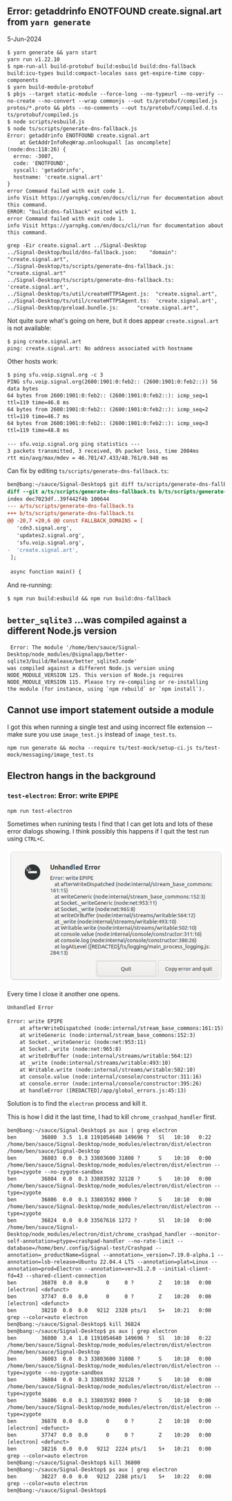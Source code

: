 ## Error: getaddrinfo ENOTFOUND create.signal.art from `yarn generate`

5-Jun-2024

```shell
$ yarn generate && yarn start
yarn run v1.22.10
$ npm-run-all build-protobuf build:esbuild build:dns-fallback build:icu-types build:compact-locales sass get-expire-time copy-components
$ yarn build-module-protobuf
$ pbjs --target static-module --force-long --no-typeurl --no-verify --no-create --no-convert --wrap commonjs --out ts/protobuf/compiled.js protos/*.proto && pbts --no-comments --out ts/protobuf/compiled.d.ts ts/protobuf/compiled.js
$ node scripts/esbuild.js
$ node ts/scripts/generate-dns-fallback.js
Error: getaddrinfo ENOTFOUND create.signal.art
    at GetAddrInfoReqWrap.onlookupall [as oncomplete] (node:dns:118:26) {
  errno: -3007,
  code: 'ENOTFOUND',
  syscall: 'getaddrinfo',
  hostname: 'create.signal.art'
}
error Command failed with exit code 1.
info Visit https://yarnpkg.com/en/docs/cli/run for documentation about this command.
ERROR: "build:dns-fallback" exited with 1.
error Command failed with exit code 1.
info Visit https://yarnpkg.com/en/docs/cli/run for documentation about this command.
```

```shell
grep -Eir create.signal.art ../Signal-Desktop
../Signal-Desktop/build/dns-fallback.json:    "domain": "create.signal.art",
../Signal-Desktop/ts/scripts/generate-dns-fallback.js:  "create.signal.art"
../Signal-Desktop/ts/scripts/generate-dns-fallback.ts:  'create.signal.art',
../Signal-Desktop/ts/util/createHTTPSAgent.js:  "create.signal.art",
../Signal-Desktop/ts/util/createHTTPSAgent.ts:  'create.signal.art',
../Signal-Desktop/preload.bundle.js:      "create.signal.art",

```

Not quite sure what's going on here, but it does appear `create.signal.art` is not available:

```shell
$ ping create.signal.art
ping: create.signal.art: No address associated with hostname
```

Other hosts work:

```shell
$ ping sfu.voip.signal.org -c 3
PING sfu.voip.signal.org(2600:1901:0:feb2:: (2600:1901:0:feb2::)) 56 data bytes
64 bytes from 2600:1901:0:feb2:: (2600:1901:0:feb2::): icmp_seq=1 ttl=119 time=46.8 ms
64 bytes from 2600:1901:0:feb2:: (2600:1901:0:feb2::): icmp_seq=2 ttl=119 time=46.7 ms
64 bytes from 2600:1901:0:feb2:: (2600:1901:0:feb2::): icmp_seq=3 ttl=119 time=48.8 ms

--- sfu.voip.signal.org ping statistics ---
3 packets transmitted, 3 received, 0% packet loss, time 2004ms
rtt min/avg/max/mdev = 46.701/47.433/48.761/0.940 ms

```

Can fix by editing `ts/scripts/generate-dns-fallback.ts`:

```diff
ben@bang:~/sauce/Signal-Desktop$ git diff ts/scripts/generate-dns-fallback.ts
diff --git a/ts/scripts/generate-dns-fallback.ts b/ts/scripts/generate-dns-fallback.ts
index dec7023df..39f442f4b 100644
--- a/ts/scripts/generate-dns-fallback.ts
+++ b/ts/scripts/generate-dns-fallback.ts
@@ -20,7 +20,6 @@ const FALLBACK_DOMAINS = [
   'cdn3.signal.org',
   'updates2.signal.org',
   'sfu.voip.signal.org',
-  'create.signal.art',
 ];

 async function main() {

```

And re-running:

```shell
$ npm run build:esbuild && npm run build:dns-fallback
```

## `better_sqlite3` ...was compiled against a different Node.js version

```
 Error: The module '/home/ben/sauce/Signal-Desktop/node_modules/@signalapp/better-sqlite3/build/Release/better_sqlite3.node'
was compiled against a different Node.js version using
NODE_MODULE_VERSION 125. This version of Node.js requires
NODE_MODULE_VERSION 115. Please try re-compiling or re-installing
the module (for instance, using `npm rebuild` or `npm install`).

```

## Cannot use import statement outside a module

I got this when running a single test and using incorrect file extension -- make sure you use `image_test.js` instead of `image_test.ts`.

```shell
npm run generate && mocha --require ts/test-mock/setup-ci.js ts/test-mock/messaging/image_test.ts
```

## Electron hangs in the background

### `test-electron`: Error: write EPIPE

```shell
npm run test-electron
```

Sometimes when runining tests I find that I can get lots and lots of these error dialogs showing. I think possibly this happens if I quit the test run using `CTRL+C`.

![Picture of error dialog reading "Error: write EPIPE"](./how/assets/how-ui-tests-work/unhandled-error.png)

Every time I close it another one opens.

```shell
Unhandled Error

Error: write EPIPE
    at afterWriteDispatched (node:internal/stream_base_commons:161:15)
    at writeGeneric (node:internal/stream_base_commons:152:3)
    at Socket._writeGeneric (node:net:953:11)
    at Socket._write (node:net:965:8)
    at writeOrBuffer (node:internal/streams/writable:564:12)
    at _write (node:internal/streams/writable:493:10)
    at Writable.write (node:internal/streams/writable:502:10)
    at console.value (node:internal/console/constructor:311:16)
    at console.error (node:internal/console/constructor:395:26)
    at handleError ([REDACTED]/app/global_errors.js:45:13)
```

Solution is to find the `electron` process and kill it.

This is how I did it the last time, I had to kill `chrome_crashpad_handler` first.

```shell
ben@bang:~/sauce/Signal-Desktop$ ps aux | grep electron
ben        36800  3.5  1.8 1191054640 149696 ?   Sl   10:10   0:22 /home/ben/sauce/Signal-Desktop/node_modules/electron/dist/electron /home/ben/sauce/Signal-Desktop
ben        36803  0.0  0.3 33803600 31808 ?      S    10:10   0:00 /home/ben/sauce/Signal-Desktop/node_modules/electron/dist/electron --type=zygote --no-zygote-sandbox
ben        36804  0.0  0.3 33803592 32128 ?      S    10:10   0:00 /home/ben/sauce/Signal-Desktop/node_modules/electron/dist/electron --type=zygote
ben        36806  0.0  0.1 33803592 8900 ?       S    10:10   0:00 /home/ben/sauce/Signal-Desktop/node_modules/electron/dist/electron --type=zygote
ben        36824  0.0  0.0 33567616 1272 ?       Sl   10:10   0:00 /home/ben/sauce/Signal-Desktop/node_modules/electron/dist/chrome_crashpad_handler --monitor-self-annotation=ptype=crashpad-handler --no-rate-limit --database=/home/ben/.config/Signal-test/Crashpad --annotation=_productName=Signal --annotation=_version=7.19.0-alpha.1 --annotation=lsb-release=Ubuntu 22.04.4 LTS --annotation=plat=Linux --annotation=prod=Electron --annotation=ver=31.2.0 --initial-client-fd=43 --shared-client-connection
ben        36878  0.0  0.0      0     0 ?        Z    10:10   0:00 [electron] <defunct>
ben        37747  0.0  0.0      0     0 ?        Z    10:20   0:00 [electron] <defunct>
ben        38210  0.0  0.0   9212  2328 pts/1    S+   10:21   0:00 grep --color=auto electron
ben@bang:~/sauce/Signal-Desktop$ kill 36824
ben@bang:~/sauce/Signal-Desktop$ ps aux | grep electron
ben        36800  3.4  1.8 1191054640 149696 ?   Sl   10:10   0:22 /home/ben/sauce/Signal-Desktop/node_modules/electron/dist/electron /home/ben/sauce/Signal-Desktop
ben        36803  0.0  0.3 33803600 31808 ?      S    10:10   0:00 /home/ben/sauce/Signal-Desktop/node_modules/electron/dist/electron --type=zygote --no-zygote-sandbox
ben        36804  0.0  0.3 33803592 32128 ?      S    10:10   0:00 /home/ben/sauce/Signal-Desktop/node_modules/electron/dist/electron --type=zygote
ben        36806  0.0  0.1 33803592 8900 ?       S    10:10   0:00 /home/ben/sauce/Signal-Desktop/node_modules/electron/dist/electron --type=zygote
ben        36878  0.0  0.0      0     0 ?        Z    10:10   0:00 [electron] <defunct>
ben        37747  0.0  0.0      0     0 ?        Z    10:20   0:00 [electron] <defunct>
ben        38216  0.0  0.0   9212  2224 pts/1    S+   10:21   0:00 grep --color=auto electron
ben@bang:~/sauce/Signal-Desktop$ kill 36800
ben@bang:~/sauce/Signal-Desktop$ ps aux | grep electron
ben        38227  0.0  0.0   9212  2288 pts/1    S+   10:22   0:00 grep --color=auto electron
ben@bang:~/sauce/Signal-Desktop$

```
